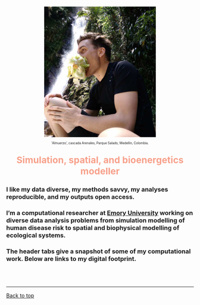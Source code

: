 <a id="top"></a>

<center>
	<img src="img/mm.jpg" width="300" height="350" >
	<p style="font-size:60%">
		'Almuerzo', cascada Arenales, Parque Salado, Medellin, Colombia.
	</p>
</center>  

<center>
	<p style="color: #F7A08A; font-size:175%">
		<b>Simulation, spatial, and bioenergetics modeller</b>           
	</p>
</center>

### I like my data diverse, my methods savvy, my analyses reproducible, and my outputs open access.    

### I’m a computational researcher at [Emory University](https://scholarblogs.emory.edu/civitello/) working on diverse data analysis problems from simulation modelling of human disease risk to spatial and biophysical modelling of ecological systems.  

### The header tabs give a snapshot of some of my computational work. Below are links to my digital footprint.       
  
<br>  
<br>  

******    

[Back to top](#top)